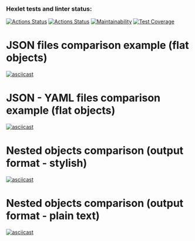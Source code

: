 ### Hexlet tests and linter status:
[![Actions Status](https://github.com/NettaK0t/frontend-project-46/workflows/hexlet-check/badge.svg)](https://github.com/NettaK0t/frontend-project-46/actions)
[![Actions Status](https://github.com/NettaK0t/frontend-project-46/workflows/Node%20CI/badge.svg)](https://github.com/NettaK0t/frontend-project-46/actions)
[![Maintainability](https://api.codeclimate.com/v1/badges/020b2f7c7872ea74be66/maintainability)](https://codeclimate.com/github/NettaK0t/frontend-project-46/maintainability)
[![Test Coverage](https://api.codeclimate.com/v1/badges/020b2f7c7872ea74be66/test_coverage)](https://codeclimate.com/github/NettaK0t/frontend-project-46/test_coverage)

# JSON files comparison example (flat objects)

[![asciicast](https://asciinema.org/a/GOclS6EYiKZ2RBd6hWMeketMm.svg)](https://asciinema.org/a/GOclS6EYiKZ2RBd6hWMeketMm)

# JSON - YAML files comparison example (flat objects)

[![asciicast](https://asciinema.org/a/3alOVJRqnPi4c7LI9X7CjMhmN.svg)](https://asciinema.org/a/3alOVJRqnPi4c7LI9X7CjMhmN)

# Nested objects comparison (output format - stylish)

[![asciicast](https://asciinema.org/a/XkYJsubwGNG2mpKSwiNicZLp8.svg)](https://asciinema.org/a/XkYJsubwGNG2mpKSwiNicZLp8)

# Nested objects comparison (output format - plain text)

[![asciicast](https://asciinema.org/a/dCTWHIUPn2uQLIiZwaYgKtW8P.svg)](https://asciinema.org/a/dCTWHIUPn2uQLIiZwaYgKtW8P)